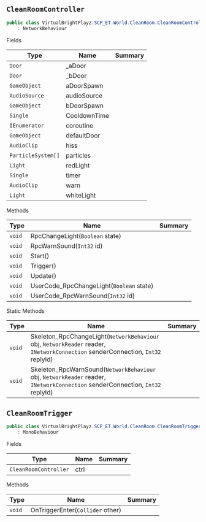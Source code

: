 ## `CleanRoomController`

```csharp
public class VirtualBrightPlayz.SCP_ET.World.CleanRoom.CleanRoomController
    : NetworkBehaviour

```

Fields

| Type | Name | Summary | 
| --- | --- | --- | 
| `Door` | _aDoor |  | 
| `Door` | _bDoor |  | 
| `GameObject` | aDoorSpawn |  | 
| `AudioSource` | audioSource |  | 
| `GameObject` | bDoorSpawn |  | 
| `Single` | CooldownTime |  | 
| `IEnumerator` | coroutine |  | 
| `GameObject` | defaultDoor |  | 
| `AudioClip` | hiss |  | 
| `ParticleSystem[]` | particles |  | 
| `Light` | redLight |  | 
| `Single` | timer |  | 
| `AudioClip` | warn |  | 
| `Light` | whiteLight |  | 


Methods

| Type | Name | Summary | 
| --- | --- | --- | 
| `void` | RpcChangeLight(`Boolean` state) |  | 
| `void` | RpcWarnSound(`Int32` id) |  | 
| `void` | Start() |  | 
| `void` | Trigger() |  | 
| `void` | Update() |  | 
| `void` | UserCode_RpcChangeLight(`Boolean` state) |  | 
| `void` | UserCode_RpcWarnSound(`Int32` id) |  | 


Static Methods

| Type | Name | Summary | 
| --- | --- | --- | 
| `void` | Skeleton_RpcChangeLight(`NetworkBehaviour` obj, `NetworkReader` reader, `INetworkConnection` senderConnection, `Int32` replyId) |  | 
| `void` | Skeleton_RpcWarnSound(`NetworkBehaviour` obj, `NetworkReader` reader, `INetworkConnection` senderConnection, `Int32` replyId) |  | 


## `CleanRoomTrigger`

```csharp
public class VirtualBrightPlayz.SCP_ET.World.CleanRoom.CleanRoomTrigger
    : MonoBehaviour

```

Fields

| Type | Name | Summary | 
| --- | --- | --- | 
| `CleanRoomController` | ctrl |  | 


Methods

| Type | Name | Summary | 
| --- | --- | --- | 
| `void` | OnTriggerEnter(`Collider` other) |  | 


